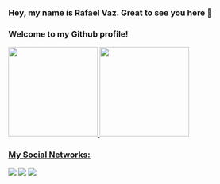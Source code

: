 ### Hey, my name is Rafael Vaz. Great to see you here 👋

### Welcome to my Github profile!

<div>
  <a href="https://github.com/eurafavaz">
  <img height="180em" src="https://github-readme-stats.vercel.app/api/top-langs/?username=eurafavaz&layout=compact&langs_count=7&theme=dracula"/>
  <img height="180em" src="https://github-readme-stats.vercel.app/api?username=eurafavaz&show_icons=true&theme=dracula&include_all_commits=true&count_private=true"/>
</div>
  
### My Social Networks:

<div>
  <a href="https://instagram.com/eurafavaz" target="_blank"><img src="https://img.shields.io/badge/-Instagram-%23E4405F?style=for-the-badge&logo=instagram&logoColor=white" target="_blank"></a>
  <a href="https://www.linkedin.com/in/eurafavaz" target="_blank"><img src="https://img.shields.io/badge/-LinkedIn-%230077B5?style=for-the-badge&logo=linkedin&logoColor=white" target="_blank"></a>
  <a href="https://www.behance.net/rafavaz" target="_blank"><img src="https://img.shields.io/badge/Behance-1769ff?style=for-the-badge&logo=behance&logoColor=white" target="_blank"></a>
</div>
